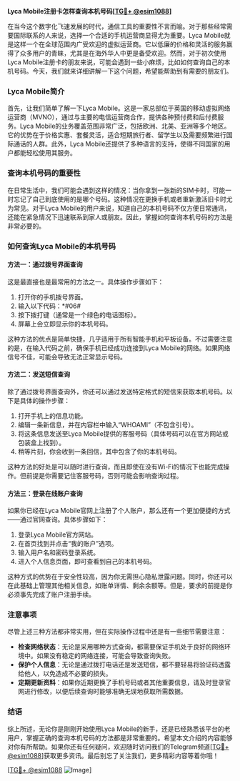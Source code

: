**Lyca Mobile注册卡怎样查询本机号码[[TG💪+ @esim1088](https://t.me/s/esim1088)]**

在当今这个数字化飞速发展的时代，通信工具的重要性不言而喻。对于那些经常需要国际联系的人来说，选择一个合适的手机运营商显得尤为重要。Lyca Mobile就是这样一个在全球范围内广受欢迎的虚拟运营商。它以低廉的价格和灵活的服务赢得了众多用户的青睐，尤其是在海外华人中更是备受欢迎。然而，对于初次使用Lyca Mobile注册卡的朋友来说，可能会遇到一些小麻烦，比如如何查询自己的本机号码。今天，我们就来详细讲解一下这个问题，希望能帮助到有需要的朋友们。

### Lyca Mobile简介

首先，让我们简单了解一下Lyca Mobile。这是一家总部位于英国的移动虚拟网络运营商（MVNO），通过与主要的电信运营商合作，提供各种预付费和后付费服务。Lyca Mobile的业务覆盖范围非常广泛，包括欧洲、北美、亚洲等多个地区。它的优势在于价格实惠、套餐灵活，适合短期旅行者、留学生以及需要频繁进行国际通话的人群。此外，Lyca Mobile还提供了多种语言的支持，使得不同国家的用户都能轻松使用其服务。

### 查询本机号码的重要性

在日常生活中，我们可能会遇到这样的情况：当你拿到一张新的SIM卡时，可能一时忘记了自己到底使用的是哪个号码。这种情况在更换手机或者重新激活旧卡时尤为常见。对于Lyca Mobile的用户来说，知道自己的本机号码不仅方便日常通讯，还能在紧急情况下迅速联系到家人或朋友。因此，掌握如何查询本机号码的方法是非常必要的。

### 如何查询Lyca Mobile的本机号码

#### 方法一：通过拨号界面查询

这是最直接也是最常用的方法之一。具体操作步骤如下：

1. 打开你的手机拨号界面。
2. 输入以下代码：*#06#
3. 按下拨打键（通常是一个绿色的电话图标）。
4. 屏幕上会立即显示你的本机号码。

这种方法的优点是简单快捷，几乎适用于所有智能手机和平板设备。不过需要注意的是，在输入代码之前，确保手机已经成功连接到Lyca Mobile的网络。如果网络信号不佳，可能会导致无法正常显示号码。

#### 方法二：发送短信查询

除了通过拨号界面查询外，你还可以通过发送特定格式的短信来获取本机号码。以下是具体的操作步骤：

1. 打开手机上的信息功能。
2. 编辑一条新信息，并在内容栏中输入“WHOAMI”（不包含引号）。
3. 将这条信息发送至Lyca Mobile提供的客服号码（具体号码可以在官方网站或包装盒上找到）。
4. 稍等片刻，你会收到一条回信，其中包含了你的本机号码。

这种方法的好处是可以随时进行查询，而且即使在没有Wi-Fi的情况下也能完成操作。但前提是你需要记住客服号码，否则可能会影响查询过程。

#### 方法三：登录在线账户查询

如果你已经在Lyca Mobile官网上注册了个人账户，那么还有一个更加便捷的方式——通过官网查询。具体步骤如下：

1. 登录Lyca Mobile官方网站。
2. 在首页找到并点击“我的账户”选项。
3. 输入用户名和密码登录系统。
4. 进入个人信息页面，即可查看到自己的本机号码。

这种方式的优势在于安全性较高，因为你无需担心隐私泄露问题。同时，你还可以在此基础上管理其他相关信息，如账单详情、剩余余额等。但是，要求的前提是你必须事先完成了账户注册手续。

### 注意事项

尽管上述三种方法都非常实用，但在实际操作过程中还是有一些细节需要注意：

- **检查网络状态**：无论是采用哪种方式查询，都需要保证手机处于良好的网络环境中。如果没有稳定的网络连接，可能会导致查询失败。
- **保护个人信息**：无论是通过拨打电话还是发送短信，都不要轻易将验证码透露给他人，以免造成不必要的损失。
- **定期更新资料**：如果你近期更换了手机号码或者其他重要信息，请及时登录官网进行修改，以便后续查询时能够准确无误地获取所需数据。

### 结语

综上所述，无论你是刚刚开始使用Lyca Mobile的新手，还是已经熟悉该平台的老用户，掌握正确的查询本机号码的方法都是非常重要的。希望本文介绍的内容能够对你有所帮助。如果你还有任何疑问，欢迎随时访问我们的Telegram频道[[TG💪+ @esim1088](https://t.me/s/esim1088)]获取更多资讯。最后别忘了关注我们，更多精彩内容等着你哦！

[[TG💪+ @esim1088](https://t.me/s/esim1088) ![Image](https://i.postimg.cc/4NQfJmqS/Snipaste-2025-05-13-00-14-12.png)]